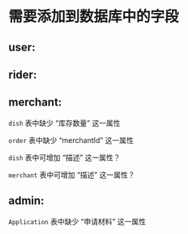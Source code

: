 # 需要添加到数据库中的字段

## user:





## rider:





## merchant: 

`dish` 表中缺少 “库存数量” 这一属性

`order` 表中缺少 “merchantId” 这一属性

`dish` 表中可增加 “描述” 这一属性？

`merchant` 表中可增加 “描述” 这一属性？


## admin:

`Application` 表中缺少 “申请材料” 这一属性

